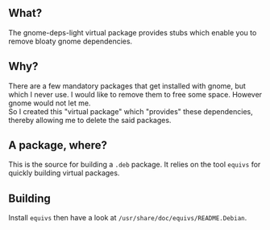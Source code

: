## What?

The gnome-deps-light virtual package provides stubs which enable you to remove bloaty gnome dependencies.

## Why?

There are a few mandatory packages that get installed with gnome, but which I never use. I would like to remove them to free some space. However gnome would not let me.  
So I created this "virtual package" which "provides" these dependencies, thereby allowing me to delete the said packages.

## A package, where?

This is the source for building a `.deb` package.
It relies on the tool `equivs` for quickly building virtual packages. 

## Building

Install `equivs` then have a look at `/usr/share/doc/equivs/README.Debian`.
